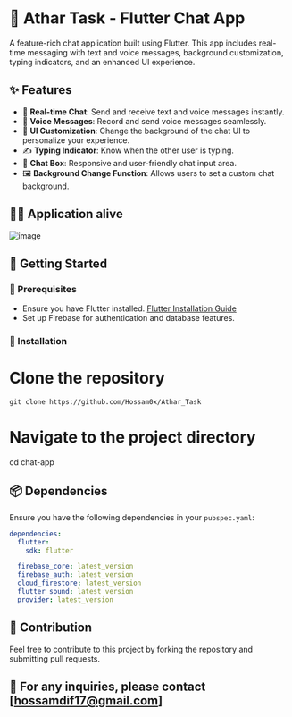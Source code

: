 # 📱 Athar Task - Flutter Chat App

A feature-rich chat application built using Flutter. This app includes real-time messaging with text and voice messages, background customization, typing indicators, and an enhanced UI experience.

## ✨ Features

- 💬 **Real-time Chat**: Send and receive text and voice messages instantly.
- 🎤 **Voice Messages**: Record and send voice messages seamlessly.
- 🎨 **UI Customization**: Change the background of the chat UI to personalize your experience.
- ✍️ **Typing Indicator**: Know when the other user is typing.
- 📝 **Chat Box**: Responsive and user-friendly chat input area.
- 🖼️ **Background Change Function**: Allows users to set a custom chat background.

## 📸 ِApplication alive
![image](https://github.com/user-attachments/assets/cc8505ec-b840-42d2-99bd-e53fb9f99f5d)

## 🚀 Getting Started

### 📌 Prerequisites

- Ensure you have Flutter installed. [Flutter Installation Guide](https://docs.flutter.dev/get-started/install)
- Set up Firebase for authentication and database features.

### 🔧 Installation

# Clone the repository

``
git clone https://github.com/Hossam0x/Athar_Task
``

# Navigate to the project directory
cd chat-app

## 📦 Dependencies

Ensure you have the following dependencies in your `pubspec.yaml`:

```yaml
dependencies:
  flutter:
    sdk: flutter

  firebase_core: latest_version
  firebase_auth: latest_version
  cloud_firestore: latest_version
  flutter_sound: latest_version
  provider: latest_version
```

## 🤝 Contribution

Feel free to contribute to this project by forking the repository and submitting pull requests.

## 📩 For any inquiries, please contact [hossamdif17@gmail.com]


